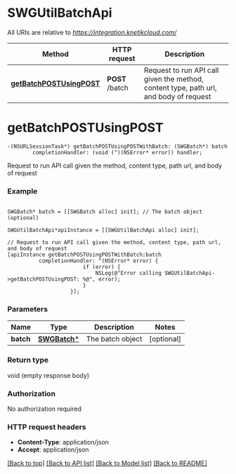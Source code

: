 # SWGUtilBatchApi

All URIs are relative to *https://integration.knetikcloud.com/*

Method | HTTP request | Description
------------- | ------------- | -------------
[**getBatchPOSTUsingPOST**](SWGUtilBatchApi.md#getbatchpostusingpost) | **POST** /batch | Request to run API call given the method, content type, path url, and body of request


# **getBatchPOSTUsingPOST**
```objc
-(NSURLSessionTask*) getBatchPOSTUsingPOSTWithBatch: (SWGBatch*) batch
        completionHandler: (void (^)(NSError* error)) handler;
```

Request to run API call given the method, content type, path url, and body of request

### Example 
```objc

SWGBatch* batch = [[SWGBatch alloc] init]; // The batch object (optional)

SWGUtilBatchApi*apiInstance = [[SWGUtilBatchApi alloc] init];

// Request to run API call given the method, content type, path url, and body of request
[apiInstance getBatchPOSTUsingPOSTWithBatch:batch
          completionHandler: ^(NSError* error) {
                        if (error) {
                            NSLog(@"Error calling SWGUtilBatchApi->getBatchPOSTUsingPOST: %@", error);
                        }
                    }];
```

### Parameters

Name | Type | Description  | Notes
------------- | ------------- | ------------- | -------------
 **batch** | [**SWGBatch***](SWGBatch*.md)| The batch object | [optional] 

### Return type

void (empty response body)

### Authorization

No authorization required

### HTTP request headers

 - **Content-Type**: application/json
 - **Accept**: application/json

[[Back to top]](#) [[Back to API list]](../README.md#documentation-for-api-endpoints) [[Back to Model list]](../README.md#documentation-for-models) [[Back to README]](../README.md)

